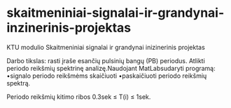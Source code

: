 # skaitmeniniai-signalai-ir-grandynai-inzinerinis-projektas
KTU modulio Skaitmeniniai signalai ir grandynai inizinerinis projektas

Darbo  tikslas:  rasti  įraše  esančių  pulsinių  bangų  (PB)  periodus.  Atlikti  periodo  reikšmių spektrinę analizę.Naudojant MatLabsudaryti programą:
•signalo periodo reikšmėms skaičiuoti 
•paskaičiuoti periodo reikšmių spektrą.

Periodo reikšmių kitimo ribos 0.3sek ≤ T(i) ≤ 1sek.
